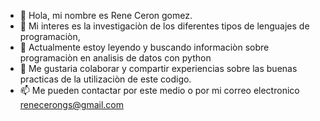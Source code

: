 - 👋 Hola, mi nombre es Rene Ceron gomez.
- 👀 Mi interes es la investigaciòn de los diferentes tipos de lenguajes de programaciòn,
- 🌱 Actualmente estoy leyendo y buscando informaciòn sobre programaciòn en analisis de datos con python
- 💞️ Me gustaria colaborar y compartir experiencias sobre las buenas practicas de la utilizaciòn de este codigo.
- 📫 Me pueden contactar por este medio o por mi correo electronico renecerongs@gmail.com

<!---
renec/renec is a ✨ special ✨ repository because its `README.md` (this file) appears on your GitHub profile.
You can click the Preview link to take a look at your changes.
--->
